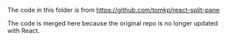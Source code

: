 The code in this folder is from https://github.com/tomkp/react-split-pane

The code is merged here because the original repo is no longer updated with React.

